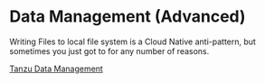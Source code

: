 
# Data Management (Advanced)

Writing Files to local file system is a Cloud Native anti-pattern, but sometimes you just got to for any number of reasons.

[Tanzu Data Management](https://tanzu.vmware.com/services-marketplace/data-management)